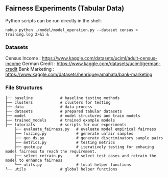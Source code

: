 ## Fairness Experiments (Tabular Data)

Python scripts can be run directly in the shell:  
```shell
nohup python ./model/model_operation.py --dataset census > training.log 2>&1 &
```

### Datasets
Census Income  : https://www.kaggle.com/datasets/uciml/adult-census-income
German Credit  : https://www.kaggle.com/datasets/uciml/german-credit
Bank Marketing : https://www.kaggle.com/datasets/henriqueyamahata/bank-marketing


### File Structures 
```shell
├── baseline            # baseline testing methods 
├── clusters            # clusters for testing
├── data                # data process
├── datasets            # prepared tabular datasets 
├── model               # model structures and train models
├── trained_models      # trained example models 
├── tutorials           # scripts for our experiments
    ├── evaluate_fairness.py   # evaluate model empirical fairness
    ├── fuzzing.py             # generate unfair samples
    ├── gen_ds.py              # generate discriminatory sample pairs
    ├── metrics.py             # testing metrics  
    ├── quote.py               # iteratively testing for enhacing model fairness to reach the requirement.  
    ├── select_retrain.py      # select test cases and retrain the model to enhance fairness
    └── utils.py               # local helper functions
└── utils               # global helper functions
```

